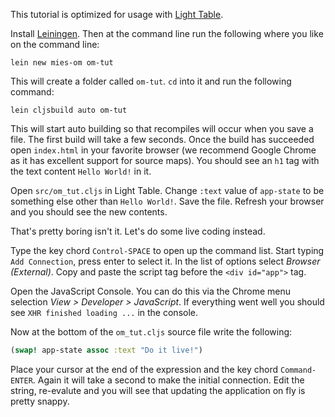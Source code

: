 This tutorial is optimized for usage with
[Light Table](http://www.lighttable.com/).

Install [Leiningen](http://leiningen.org). Then at the command line
run the following where you like on the command line:

```
lein new mies-om om-tut
```

This will create a folder called `om-tut`. `cd` into it and run the
following command:

```
lein cljsbuild auto om-tut
```

This will start auto building so that recompiles will occur when you
save a file. The first build will take a few seconds. Once the build
has succeeded open `index.html` in your favorite browser (we recommend
Google Chrome as it has excellent support for source maps). You should
see an `h1` tag with the text content `Hello World!` in it.

Open `src/om_tut.cljs` in Light Table. Change `:text` value of
`app-state` to be something else other than `Hello World!`. Save the
file. Refresh your browser and you should see the new contents.

That's pretty boring isn't it. Let's do some live coding instead.

Type the key chord `Control-SPACE` to open up the command list. Start
typing `Add Connection`, press enter to select it. In the list of
options select *Browser (External)*. Copy and paste the script tag
before the `<div id="app">` tag.

Open the JavaScript Console. You can do this via the Chrome menu
selection *View > Developer > JavaScript*. If everything went well you
should see `XHR finished loading ...` in the console.

Now at the bottom of the `om_tut.cljs` source file write the following:

```clj
(swap! app-state assoc :text "Do it live!")
```

Place your cursor at the end of the expression and the key chord
`Command-ENTER`. Again it will take a second to make the initial
connection. Edit the string, re-evalute and you will see that updating
the application on fly is pretty snappy.

